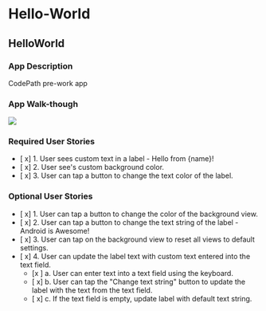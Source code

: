 # Hello-World
## HelloWorld

### App Description
CodePath pre-work app

### App Walk-though

![](https://imgur.com/ylDc8PH.gif)


### Required User Stories
- [ x] 1. User sees custom text in a label - Hello from {name}!
- [ x] 2. User see's custom background color.
- [ x] 3. User can tap a button to change the text color of the label.

### Optional User Stories
- [ x] 1. User can tap a button to change the color of the background view.  
- [ x] 2. User can tap a button to change the text string of the label - Android is Awesome!  
- [ x] 3. User can tap on the background view to reset all views to default settings.  
- [ x] 4. User can update the label text with custom text entered into the text field.  
   - [x ] a. User can enter text into a text field using the keyboard.  
   - [ x] b. User can tap the "Change text string" button to update the label with the text from the text field.  
   - [ x] c. If the text field is empty, update label with default text string.  
